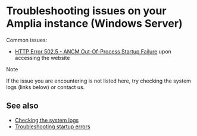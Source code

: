 ﻿# Troubleshooting issues on your Amplia instance (Windows Server)

Common issues:

* [HTTP Error 502.5 - ANCM Out-Of-Process Startup Failure](502-5.md) upon accessing the website

> [!NOTE]
> If the issue you are encountering is not listed here, try checking the system logs (links below) or contact us.

## See also

* [Checking the system logs](check-logs.md)
* [Troubleshooting startup errors](startup-errors.md)

